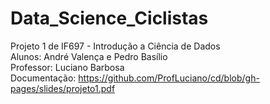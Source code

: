 # Data_Science_Ciclistas
Projeto 1 de IF697 - Introdução a Ciência de Dados   
Alunos: André Valença e Pedro Basílio   
Professor: Luciano Barbosa  
Documentação: https://github.com/ProfLuciano/cd/blob/gh-pages/slides/projeto1.pdf
